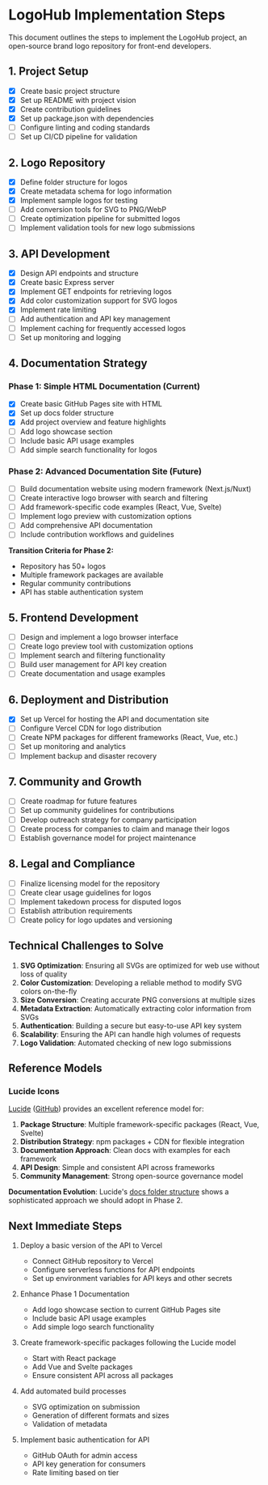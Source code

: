 # LogoHub Implementation Steps

This document outlines the steps to implement the LogoHub project, an open-source brand logo repository for front-end developers.

## 1. Project Setup

- [x] Create basic project structure
- [x] Set up README with project vision
- [x] Create contribution guidelines
- [x] Set up package.json with dependencies
- [ ] Configure linting and coding standards
- [ ] Set up CI/CD pipeline for validation

## 2. Logo Repository

- [x] Define folder structure for logos
- [x] Create metadata schema for logo information
- [x] Implement sample logos for testing
- [ ] Add conversion tools for SVG to PNG/WebP
- [ ] Create optimization pipeline for submitted logos
- [ ] Implement validation tools for new logo submissions

## 3. API Development

- [x] Design API endpoints and structure
- [x] Create basic Express server
- [x] Implement GET endpoints for retrieving logos
- [x] Add color customization support for SVG logos
- [x] Implement rate limiting
- [ ] Add authentication and API key management
- [ ] Implement caching for frequently accessed logos
- [ ] Set up monitoring and logging

## 4. Documentation Strategy

### Phase 1: Simple HTML Documentation (Current)
- [x] Create basic GitHub Pages site with HTML
- [x] Set up docs folder structure
- [x] Add project overview and feature highlights
- [ ] Add logo showcase section
- [ ] Include basic API usage examples
- [ ] Add simple search functionality for logos

### Phase 2: Advanced Documentation Site (Future)
- [ ] Build documentation website using modern framework (Next.js/Nuxt)
- [ ] Create interactive logo browser with search and filtering
- [ ] Add framework-specific code examples (React, Vue, Svelte)
- [ ] Implement logo preview with customization options
- [ ] Add comprehensive API documentation
- [ ] Include contribution workflows and guidelines

**Transition Criteria for Phase 2:**
- Repository has 50+ logos
- Multiple framework packages are available
- Regular community contributions
- API has stable authentication system

## 5. Frontend Development

- [ ] Design and implement a logo browser interface
- [ ] Create logo preview tool with customization options
- [ ] Implement search and filtering functionality
- [ ] Build user management for API key creation
- [ ] Create documentation and usage examples

## 6. Deployment and Distribution

- [x] Set up Vercel for hosting the API and documentation site
- [ ] Configure Vercel CDN for logo distribution
- [ ] Create NPM packages for different frameworks (React, Vue, etc.)
- [ ] Set up monitoring and analytics
- [ ] Implement backup and disaster recovery

## 7. Community and Growth

- [ ] Create roadmap for future features
- [ ] Set up community guidelines for contributions
- [ ] Develop outreach strategy for company participation
- [ ] Create process for companies to claim and manage their logos
- [ ] Establish governance model for project maintenance

## 8. Legal and Compliance

- [ ] Finalize licensing model for the repository
- [ ] Create clear usage guidelines for logos
- [ ] Implement takedown process for disputed logos
- [ ] Establish attribution requirements
- [ ] Create policy for logo updates and versioning

## Technical Challenges to Solve

1. **SVG Optimization**: Ensuring all SVGs are optimized for web use without loss of quality
2. **Color Customization**: Developing a reliable method to modify SVG colors on-the-fly
3. **Size Conversion**: Creating accurate PNG conversions at multiple sizes
4. **Metadata Extraction**: Automatically extracting color information from SVGs
5. **Authentication**: Building a secure but easy-to-use API key system
6. **Scalability**: Ensuring the API can handle high volumes of requests
7. **Logo Validation**: Automated checking of new logo submissions

## Reference Models

### Lucide Icons

[Lucide](https://lucide.dev/) ([GitHub](https://github.com/lucide-icons/lucide)) provides an excellent reference model for:

1. **Package Structure**: Multiple framework-specific packages (React, Vue, Svelte)
2. **Distribution Strategy**: npm packages + CDN for flexible integration
3. **Documentation Approach**: Clean docs with examples for each framework
4. **API Design**: Simple and consistent API across frameworks
5. **Community Management**: Strong open-source governance model

**Documentation Evolution**: Lucide's [docs folder structure](https://github.com/lucide-icons/lucide/tree/main/docs) shows a sophisticated approach we should adopt in Phase 2.

## Next Immediate Steps

1. Deploy a basic version of the API to Vercel
   - Connect GitHub repository to Vercel
   - Configure serverless functions for API endpoints
   - Set up environment variables for API keys and other secrets

2. Enhance Phase 1 Documentation
   - Add logo showcase section to current GitHub Pages site
   - Include basic API usage examples
   - Add simple logo search functionality

3. Create framework-specific packages following the Lucide model
   - Start with React package
   - Add Vue and Svelte packages
   - Ensure consistent API across all packages

4. Add automated build processes
   - SVG optimization on submission
   - Generation of different formats and sizes
   - Validation of metadata

5. Implement basic authentication for API
   - GitHub OAuth for admin access
   - API key generation for consumers
   - Rate limiting based on tier 